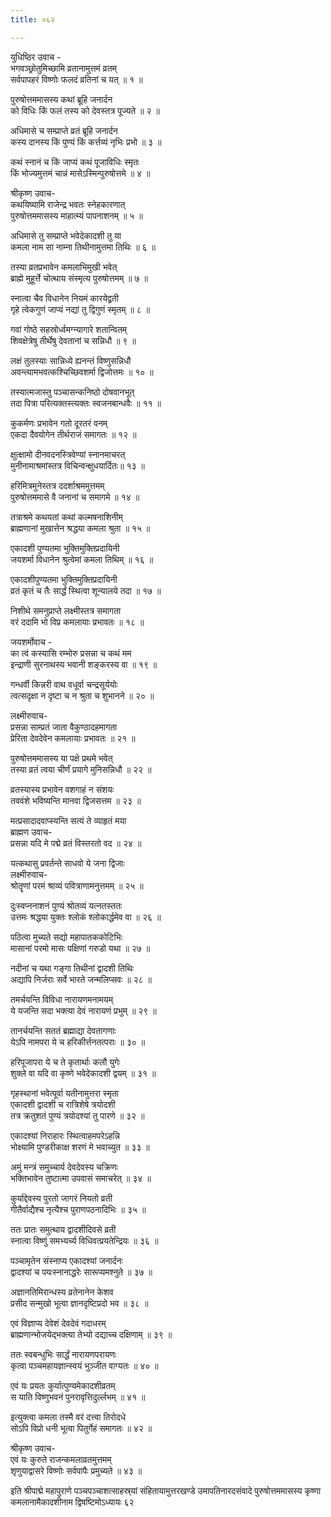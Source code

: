 ```yaml
---
title: ०६२

---
```

युधिष्ठिर उवाच -  
भगवञ्छ्रोतुमिच्छामि व्रतानामुत्तमं व्रतम्  
सर्वपापहरं विष्णोः फलदं व्रतिनां च यत् ॥ १ ॥


पुरुषोत्तममासस्य कथां ब्रूहि जनार्दन  
को विधिः किं फलं तस्य को देवस्तत्र पूज्यते ॥ २ ॥


अधिमासे च सम्प्राप्ते व्रतं ब्रूहि जनार्दन  
कस्य दानस्य किं पुण्यं किं कर्त्तव्यं नृभिः प्रभो ॥ ३ ॥


कथं स्नानं च किं जाप्यं कथं पूजाविधिः स्मृतः  
किं भोज्यमुत्तमं चान्नं मासेऽस्मिन्पुरुषोत्तमे ॥ ४ ॥


श्रीकृष्ण उवाच-  
कथयिष्यामि राजेन्द्र भवतः स्नेहकारणात्  
पुरुषोत्तममासस्य माहात्म्यं पापनाशनम् ॥ ५ ॥


अधिमासे तु सम्प्राप्ते भवेदेकादशी तु या  
कमला नाम सा नाम्ना तिथीनामुत्तमा तिथिः ॥ ६ ॥


तस्या व्रतप्रभावेन कमलाभिमुखी भवेत्  
ब्राह्मे मुहूर्त्ते चोत्थाय संस्मृत्य पुरुषोत्तमम् ॥ ७ ॥


स्नात्वा चैव विधानेन नियमं कारयेद्व्रती  
गृहे त्वेकगुणं जाप्यं नद्यां तु द्विगुणं स्मृतम् ॥ ८ ॥


गवां गोष्ठे सहस्रोर्ध्वमग्न्यागारे शतान्वितम्  
शिवक्षेत्रेषु तीर्थेषु देवतानां च सन्निधौ ॥ ९ ॥


लक्षं तुलस्याः सान्निध्ये ह्यनन्तं विष्णुसन्निधौ  
अवन्त्यामभवत्कश्चिच्छिवशर्मा द्विजोत्तमः ॥ १० ॥


तस्यात्मजास्तु पञ्चासन्कनिष्ठो दोषवानभूत्  
तदा पित्रा परित्यक्तस्त्यक्तः स्वजनबान्धवैः ॥ ११ ॥


कुकर्मणः प्रभावेन गतो दूरतरं वनम्  
एकदा दैवयोगेन तीर्थराजं समागतः ॥ १२ ॥


क्षुत्क्षामो दीनवदनस्त्रिवेण्यां स्नानमाचरत्  
मुनीनामाश्रमांस्तत्र विचिन्वन्क्षुधयार्दितः॥ १३ ॥


हरिमित्रमुनेस्तत्र ददर्शाश्रममुत्तमम्  
पुरुषोत्तममासे वै जनानां च समागमे ॥ १४ ॥


तत्राश्रमे कथयतां कथां कल्मषनाशिनीम्  
ब्राह्मणानां मुखात्तेन श्रद्धया कमला श्रुता ॥ १५ ॥


एकादशी पुण्यतमा भुक्तिमुक्तिप्रदायिनी  
जयशर्मा विधानेन श्रुत्वेमां कमला तिथिम् ॥ १६ ॥


एकादशीपुण्यतमा भुक्तिमुक्तिप्रदायिनी  
व्रतं कृतं च तैः सार्द्धं स्थित्वा शून्यालये तदा ॥ १७ ॥


निशीथे समनुप्राप्ते लक्ष्मीस्तत्र समागता  
वरं ददामि भो विप्र कमलायाः प्रभावतः ॥ १८ ॥


जयशर्मोवाच -  
का त्वं कस्यासि रम्भोरु प्रसन्ना च कथं मम  
इन्द्राणी सुरनाथस्य भवानी शङ्करस्य वा ॥ १९ ॥


गन्धर्वी किन्नरी वाथ वधूर्वा चन्द्रसूर्ययोः  
त्वत्सदृक्षा न दृष्टा च न श्रुता च शुभानने ॥ २० ॥


लक्ष्मीरुवाच-  
प्रसन्ना साम्प्रतं जाता वैकुण्ठादहमागता  
प्रेरिता देवदेवेन कमलायाः प्रभावतः ॥ २१ ॥


पुरुषोत्तममासस्य या पक्षे प्रथमे भवेत्  
तस्या व्रतं त्वया चीर्णं प्रयागे मुनिसन्निधौ ॥ २२ ॥


व्रतस्यास्य प्रभावेन वशगाहं न संशयः  
तववंशे भविष्यन्ति मानवा द्विजसत्तम ॥ २३ ॥


मत्प्रसादादवाप्स्यन्ति सत्यं ते व्याहृतं मया  
ब्राह्मण उवाच-  
प्रसन्ना यदि मे पद्मे व्रतं विस्तरतो वद ॥ २४ ॥


यत्कथासु प्रवर्तन्ते साधवो ये जना द्विजाः  
लक्ष्मीरुवाच-  
श्रोतॄणां परमं श्राव्यं पवित्राणामनुत्तमम् ॥ २५ ॥


दुःस्वप्ननाशनं पुण्यं श्रोतव्यं यत्नतस्ततः  
उत्तमः श्रद्धया युक्तः श्लोकं श्लोकार्द्धमेव वा ॥ २६ ॥


पठित्वा मुच्यते सद्यो महापातककोटिभिः  
मासानां परमो मासः पक्षिणां गरुडो यथा ॥ २७ ॥


नदीनां च यथा गङ्गा तिथीनां द्वादशी तिथिः  
अद्यापि निर्जराः सर्वे भारते जन्मलिप्सवः ॥ २८ ॥


तमर्चयन्ति विविधा नारायणमनामयम्  
ये यजन्ति सदा भक्त्या देवं नारायणं प्रभुम् ॥ २९ ॥


तानर्चयन्ति सततं ब्रह्माद्या देवतागणाः  
येऽपि नामपरा ये च हरिकीर्त्तनतत्पराः ॥ ३० ॥


हरिपूजापरा ये च ते कृतार्थाः कलौ युगेः  
शुक्ले वा यदि वा कृष्णे भवेदेकादशी द्वयम् ॥ ३१ ॥


गृहस्थानां भवेत्पूर्वा यतीनामुत्तरा स्मृता  
एकादशी द्वादशी च रात्रिशेषे त्रयोदशी  
तत्र क्रतुशतं पुण्यं त्रयोदश्यां तु पारणे ॥ ३२ ॥


एकादश्यां निराहारः स्थित्वाहमपरेऽहन्नि  
भोक्ष्यामि पुण्डरीकाक्ष शरणं मे भवाच्युत ॥ ३३ ॥


अमुं मन्त्रं समुच्चार्य देवदेवस्य चक्रिणः  
भक्तिभावेन तुष्टात्मा उपवासं समाचरेत् ॥ ३४ ॥


कुर्याद्देवस्य पुरतो जागरं नियतो व्रती  
गीतैर्वाद्यैश्च नृत्यैश्च पुराणपठनादिभिः ॥ ३५ ॥


ततः प्रातः समुत्थाय द्वादशीदिवसे व्रती  
स्नात्वा विष्णुं समभ्यर्च्य विधिवत्प्रयतेन्द्रियः ॥ ३६ ॥


पञ्चामृतेन संस्नाप्य एकादश्यां जनार्दनः  
द्वादश्यां च पयःस्नानाद्धरेः सारूप्यमश्नुते ॥ ३७ ॥


अज्ञानतिमिरान्धस्य व्रतेनानेन केशव  
प्रसीद सन्मुखो भूत्वा ज्ञानदृष्टिप्रदो भव ॥ ३८ ॥


एवं विज्ञाप्य देवेशं देवदेवं गदाधरम्  
ब्राह्मणान्भोजयेद्भक्त्या तेभ्यो दद्याच्च दक्षिणाम् ॥ ३९ ॥


ततः स्वबन्धुभिः सार्द्धं नारायणपरायणः  
कृत्वा पञ्चमहायज्ञान्स्वयं भुञ्जीत वाग्यतः ॥ ४० ॥


एवं यः प्रयतः कुर्यात्पुण्यमेकादशीव्रतम्  
स याति विष्णुभवनं पुनरावृत्तिदुर्ल्लभम् ॥ ४१ ॥


इत्युक्त्वा कमला तस्मै वरं दत्त्वा तिरोदधे  
सोऽपि विप्रो धनी भूत्वा पितुर्गेहं समागतः ॥ ४२ ॥


श्रीकृष्ण उवाच-  
एवं यः कुरुते राजन्कमलाव्रतमुत्तमम्  
शृणुयाद्वासरे विष्णोः सर्वपापैः प्रमुच्यते ॥ ४३ ॥


इति श्रीपाद्मे महापुराणे पञ्चपञ्चाशत्साहस्र्यां संहितायामुत्तरखण्डे उमापतिनारदसंवादे पुरुषोत्तममासस्य कृष्णा कमलानामैकादशीनाम द्विषष्टिमोऽध्यायः ६२